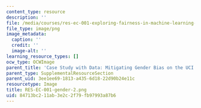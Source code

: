 ```yaml
---
content_type: resource
description: ''
file: /media/courses/res-ec-001-exploring-fairness-in-machine-learning-for-international-development-spring-2020/84713bc211ab3e2c2f79fb97993a87b6_RES-EC-001-gender-2.png
file_type: image/png
image_metadata:
  caption: ''
  credit: ''
  image-alt: ''
learning_resource_types: []
ocw_type: OCWImage
parent_title: 'Case Study with Data: Mitigating Gender Bias on the UCI Adult Database'
parent_type: SupplementalResourceSection
parent_uid: 3ee1ee69-1813-a435-6d18-22d90b24e11c
resourcetype: Image
title: RES-EC-001-gender-2.png
uid: 84713bc2-11ab-3e2c-2f79-fb97993a87b6
---
```

